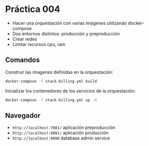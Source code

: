 # Práctica 004

- Hacer una orquestación con varias imágenes utilizando docker-compose
- Dos entornos distintos: producción y preproducción
- Crear redes
- Limitar recursos cpu, ram

## Comandos

Construir las imagenes definidas en la orquestación:

```bash
docker-compose -f stack-billing.yml build
```

Inicializar los contenedores de los servicios de la orquestación:

```bash
docker-compose -f stack-billing.yml up -d
```

## Navegador

- `http://localhost:7081/` aplicación preproducción
- `http://localhost:8081/` aplicación producción
- `http://localhost:9090` database admin service
